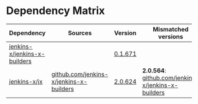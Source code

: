 # Dependency Matrix

Dependency | Sources | Version | Mismatched versions
---------- | ------- | ------- | -------------------
[jenkins-x/jenkins-x-builders](https://github.com/jenkins-x/jenkins-x-builders.git) |  | [0.1.671]() | 
[jenkins-x/jx](https://github.com/jenkins-x/jx.git) | [github.com/jenkins-x/jenkins-x-builders](https://github.com/jenkins-x/jenkins-x-builders) | [2.0.624](https://github.com/jenkins-x/jx/releases/tag/v2.0.624) | **2.0.564**: [github.com/jenkins-x/jenkins-x-builders](https://github.com/jenkins-x/jenkins-x-builders)
